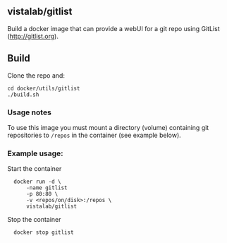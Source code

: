 ## vistalab/gitlist

Build a docker image that can provide a webUI for a git repo using GitList (http://gitlist.org).

## Build
Clone the repo and:
```
cd docker/utils/gitlist
./build.sh
```

### Usage notes
To use this image you must mount a directory (volume) containing git repositories to ```/repos``` in the container (see example below).

### Example usage:
Start the container
```
  docker run -d \
      -name gitlist
      -p 80:80 \
      -v <repos/on/disk>:/repos \
      vistalab/gitlist
```
Stop the container
```
  docker stop gitlist
```
